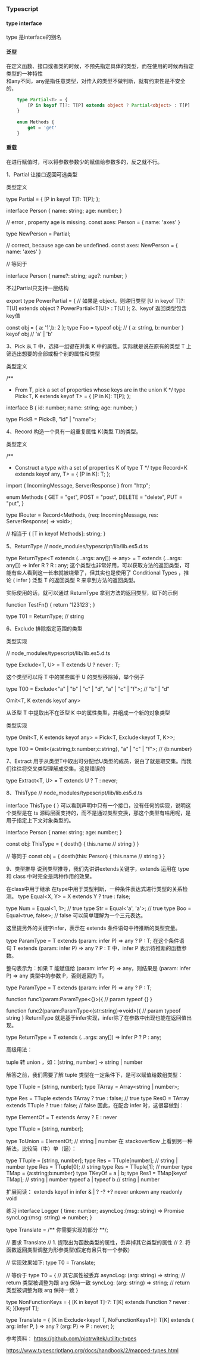 ### Typescript
#### type interface
type 是interface的别名

#### 泛型
在定义函数、接口或者类的时候，不预先指定具体的类型，而在使用的时候再指定类型的一种特性  
和any不同，any是指任意类型，对传入的类型不做判断，就有约束性是不安全的，

```typescript
    type Partial<T> = {
        [P in keyof T]?: T[P] extends object ? Partial<object> : T[P]
    }
    
    enum Methods {
        get = 'get'
    }
```
#### 重载
在进行赋值时，可以将参数参数少的赋值给参数多的，反之就不行。


1、Partial
让接口返回可选类型



类型定义

type Partial<T> = {
[P in keyof T]?: T[P];
};


interface Person {
name: string;
age: number;
}

// error , property age is missing.
const axes: Person = {
name: 'axes'
}

type NewPerson = Partial<Person>;

// correct, because age can be undefined.
const axes: NewPerson = {
name: 'axes'
}

// 等同于

interface Person {
name?: string;
age?: number;
}

不过Partial只支持一层结构



export type PowerPartial<T> = {
// 如果是 object，则递归类型
[U in keyof T]?: T[U] extends object
? PowerPartial<T[U]>
: T[U]
};
2、keyof
返回类型包含key值

const obj = { a: '1',b: 2 };
type Foo = typeof obj; // { a: string, b: number }
keyof obj // 'a' | 'b'


3、Pick
从 T 中，选择一组键在并集 K 中的属性。实际就是说在原有的类型 T 上 筛选出想要的全部或极个别的属性和类型

类型定义

/**
* From T, pick a set of properties whose keys are in the union K
  */
  type Pick<T, K extends keyof T> = {
  [P in K]: T[P];
  };


interface B {
id: number;
name: string;
age: number;
}

type PickB = Pick<B, "id" | "name">;





4、Record
构造一个具有一组重复属性 K(类型 T)的类型。



类型定义

/**
* Construct a type with a set of properties K of type T
  */
  type Record<K extends keyof any, T> = {
  [P in K]: T;
  };


import { IncomingMessage, ServerResponse } from "http";

enum Methods {
GET = "get",
POST = "post",
DELETE = "delete",
PUT = "put",
}

type IRouter = Record<Methods, (req: IncomingMessage, res: ServerResponse) => void>;

// 相当于
{ [T in keyof Methods]: string; }



5、ReturnType
// node_modules/typescript/lib/lib.es5.d.ts

type ReturnType<T extends (...args: any[]) => any> = T extends (...args: any[]) => infer R ? R : any;
这个类型也非常好用，可以获取方法的返回类型，可能有些人看到这一长串就被绕晕了，但其实也是使用了 Conditional Types ，推论 ( infer ) 泛型 T 的返回类型 R 来拿到方法的返回类型。

实际使用的话，就可以通过 ReturnType 拿到方法的返回类型，如下的示例

function TestFn() {
return '123123';
}

type T01 = ReturnType<typeof TestFn>; // string


6、Exclude
排除指定范围的类型



类型实现

// node_modules/typescript/lib/lib.es5.d.ts

type Exclude<T, U> = T extends U ? never : T;



这个类型可以将 T 中的某些属于 U 的类型移除掉，举个例子

type T00 = Exclude<"a" | "b" | "c" | "d", "a" | "c" | "f">;  // "b" | "d"



Omit<T, K extends keyof any>

从泛型 T 中提取出不在泛型 K 中的属性类型，并组成一个新的对象类型


类型实现

type Omit<T, K extends keyof any> = Pick<T, Exclude<keyof T, K>>;



type T00 = Omit<{a:string;b:number;c:string}, "a" | "c" | "f">;  // {b:number}



7、Extract
用于从类型T中取出可分配给U类型的成员，说白了就是取交集。而我们往往将交叉类型理解成交集。这是错误的



type Extract<T, U> = T extends U ? T : never;


8、ThisType
// node_modules/typescript/lib/lib.es5.d.ts

interface ThisType<T> { }
可以看到声明中只有一个接口，没有任何的实现，说明这个类型是在 ts 源码层面支持的，而不是通过类型变换，那这个类型有啥用呢，是用于指定上下文对象类型的。



interface Person {
name: string;
age: number;
}

const obj: ThisType<Person> = {
dosth() {
this.name // string
}
}

// 等同于
const obj = {
dosth(this: Person) {
this.name // string
}
}


9、类型推导
说到类型推导，我们先讲讲extends关键字，extends 运用在 type 和 class 中时完全是两种作用的效果。

在class中用于继承
在type中用于类型判断，一种条件表达式进行类型的关系检测。
type Equal<X, Y> = X extends Y ? true : false;

type Num = Equal<1, 1>; // true
type Str = Equal<'a', 'a'>; // true
type Boo = Equal<true, false>; // false
可以简单理解为一个三元表达。



这里提另外的关键字infer，表示在 extends 条件语句中待推断的类型变量。

type ParamType<T> = T extends (param: infer P) => any ? P : T;
在这个条件语句 T extends (param: infer P) => any ? P : T 中，infer P 表示待推断的函数参数。

整句表示为：如果 T 能赋值给 (param: infer P) => any，则结果是 (param: infer P) => any 类型中的参数 P，否则返回为 T。

type ParamType<T> = T extends (param: infer P) => any ? P : T;

function func1(param:ParamType<{}>){
//   param typeof {}
}

function func2(param:ParamType<(str:string)=>void>){
//   param typeof string
}
ReturnType 就是基于infer实现，infer除了在参数中出现也能在返回值出现。

type ReturnType<T> = T extends (...args: any[]) => infer P ? P : any;


高级用法：

tuple 转 union ，如：[string, number] -> string | number

解答之前，我们需要了解 tuple 类型在一定条件下，是可以赋值给数组类型：

type TTuple = [string, number];
type TArray = Array<string | number>;

type Res = TTuple extends TArray ? true : false;    // true
type ResO = TArray extends TTuple ? true : false;   // false
因此，在配合 infer 时，这很容做到：

type ElementOf<T> = T extends Array<infer E> ? E : never

type TTuple = [string, number];

type ToUnion = ElementOf<ATuple>; // string | number
在 stackoverflow 上看到另一种解法，比较简（牛）单（逼）：

type TTuple = [string, number];
type Res = TTuple[number];  // string | number
type Res = TTuple[0];  // string
type Res = TTuple[1];  // number
type TMap = {a:string;b:number}
type TKeyOf = a | b;
type Res1 = TMap[keyof TMap]; // string | number
typeof a | typeof b // string | number


扩展阅读：
extends
keyof
in
infer
&
|
?
-?
+?
never
unkown
any
readonly
void


练习
interface Logger {
time: number;
asyncLog:(msg: string) => Promise<string>
syncLog:(msg: string) => number;
}

type Translate<T> = /** 你需要实现的部分 **/;

// 要求 Translate
//  1. 提取出为函数类型的属性，丢弃掉其它类型的属性
//  2. 将函数返回类型调整为形参类型(假定有且只有一个参数)

// 实现效果如下:
type T0 = Translate<Logger>;

// 等价于
type T0 = {
// 其它属性被丢弃
asyncLog: (arg: string) => string; // return 类型被调整为跟 arg 保持一致
syncLog: (arg: string) => string; // return 类型被调整为跟 arg 保持一致
}


type NonFunctionKeys<T> = {
[K in keyof T]-?: T[K] extends Function ? never : K;
}[keyof T];

type Translate<T extends object> = {
[K in Exclude<keyof T, NoFunctionKeys1<T>>]: T[K] extends (
arg: infer P,
) => any
? (arg: P) => P
: never;
};




参考资料：
https://github.com/piotrwitek/utility-types

https://www.typescriptlang.org/docs/handbook/2/mapped-types.html

